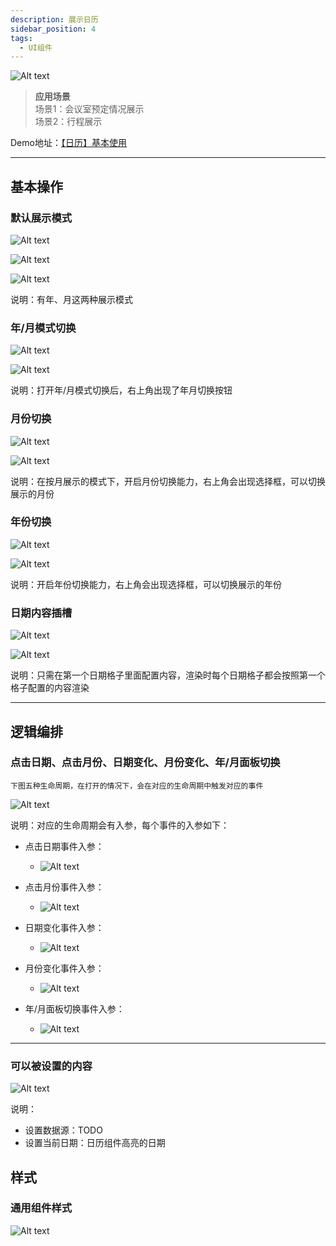 ```yaml
---
description: 展示日历
sidebar_position: 4
tags:
  - UI组件
---
```


![Alt text](img/image.png)

> **应用场景**\
场景1：会议室预定情况展示\
场景2：行程展示

Demo地址：[【日历】基本使用](https://my.mybricks.world/mybricks-pc-page/index.html?id=475046653620293)

----
## 基本操作
### 默认展示模式
![Alt text](img/image-1.png)

![Alt text](img/image-2.png)

![Alt text](img/image-3.png)

说明：有年、月这两种展示模式

### 年/月模式切换
![Alt text](img/image-4.png)

![Alt text](img/image-5.png)

说明：打开年/月模式切换后，右上角出现了年月切换按钮

### 月份切换
![Alt text](img/image-6.png)

![Alt text](img/image-7.png)

说明：在按月展示的模式下，开启月份切换能力，右上角会出现选择框，可以切换展示的月份

### 年份切换
![Alt text](img/image-8.png)

![Alt text](img/image-9.png)

说明：开启年份切换能力，右上角会出现选择框，可以切换展示的年份

### 日期内容插槽
![Alt text](img/image-10.png)

![Alt text](img/image-11.png)

说明：只需在第一个日期格子里面配置内容，渲染时每个日期格子都会按照第一个格子配置的内容渲染

----
## 逻辑编排
### 点击日期、点击月份、日期变化、月份变化、年/月面板切换 
```
下图五种生命周期，在打开的情况下，会在对应的生命周期中触发对应的事件
```
![Alt text](img/image-12.png)

说明：对应的生命周期会有入参，每个事件的入参如下：

- 点击日期事件入参：
  - ![Alt text](img/image-13.png)

- 点击月份事件入参：
  - ![Alt text](img/image-14.png)

- 日期变化事件入参：
  - ![Alt text](img/image-15.png)

- 月份变化事件入参：
  - ![Alt text](img/image-16.png)

- 年/月面板切换事件入参：
  - ![Alt text](img/image-17.png)

----

### 可以被设置的内容
![Alt text](img/image-18.png)

说明：
- 设置数据源：TODO
- 设置当前日期：日历组件高亮的日期

## 样式
### 通用组件样式
![Alt text](img/image-19.png)
